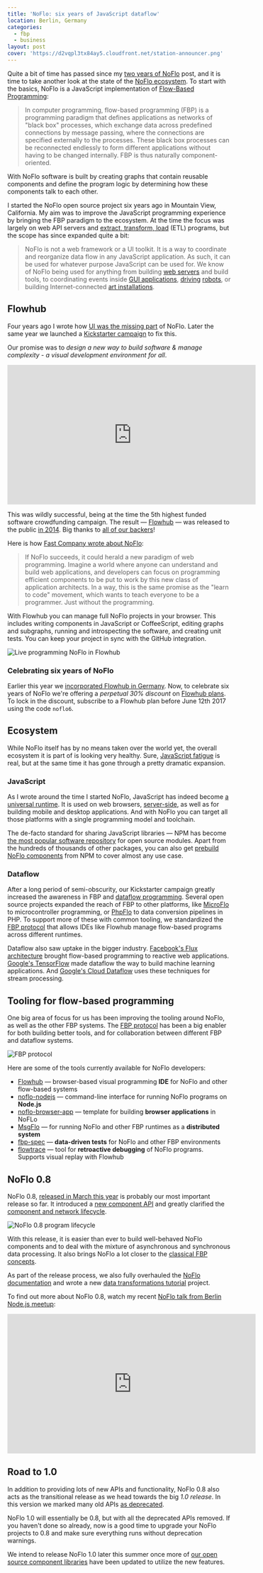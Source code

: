 ```yaml
---
title: 'NoFlo: six years of JavaScript dataflow'
location: Berlin, Germany
categories:
  - fbp
  - business
layout: post
cover: 'https://d2vqpl3tx84ay5.cloudfront.net/station-announcer.png'
---
```

Quite a bit of time has passed since my [two years of NoFlo](/blog/noflo-two-years/) post, and it is time to take another look at the state of the [NoFlo ecosystem](https://noflojs.org/). To start with the basics, NoFlo is a JavaScript implementation of [Flow-Based Programming](https://en.wikipedia.org/wiki/Flow-based_programming):

> In computer programming, flow-based programming (FBP) is a programming paradigm that defines applications as networks of "black box" processes, which exchange data across predefined connections by message passing, where the connections are specified externally to the processes. These black box processes can be reconnected endlessly to form different applications without having to be changed internally. FBP is thus naturally component-oriented.

With NoFlo software is built by creating graphs that contain reusable components and define the program logic by determining how these components talk to each other.

I started the NoFlo open source project six years ago in Mountain View, California. My aim was to improve the JavaScript programming experience by bringing the FBP paradigm to the ecosystem. At the time the focus was largely on web API servers and [extract, transform, load](https://en.wikipedia.org/wiki/Extract,_transform,_load) (ETL) programs, but the scope has since expanded quite a bit:

> NoFlo is not a web framework or a UI toolkit. It is a way to coordinate and reorganize data flow in any JavaScript application. As such, it can be used for whatever purpose JavaScript can be used for. We know of NoFlo being used for anything from building [web servers](https://thegrid.io) and build tools, to coordinating events inside [GUI applications](https://flowhub.io), [driving](http://meemoo.org/blog/2015-01-14-turtle-power-to-the-people) [robots](/blog/noflo-ardrone/), or building Internet-connected [art installations](/blog/ingress-table/).

## Flowhub

Four years ago I wrote how [UI was the missing part](/blog/noflo-two-years/#ui-is-the-missing-part) of NoFlo. Later the same year we launched a [Kickstarter campaign](https://www.kickstarter.com/projects/noflo/noflo-development-environment) to fix this.

Our promise was to _design a new way to build software & manage complexity - a visual development environment for all_.

<iframe width="560" height="315" src="https://www.kickstarter.com/projects/noflo/noflo-development-environment/widget/video.html" frameborder="0" scrolling="no"> </iframe>

This was wildly successful, being at the time the 5th highest funded software crowdfunding campaign. The result &mdash; [Flowhub](https://flowhub.io) &mdash; was released to the public [in 2014](/blog/flowhub-kickstarter-delivery/). Big thanks to [all of our backers](https://noflojs.org/kickstarter/)!

Here is how [Fast Company wrote about NoFlo](https://www.fastcompany.com/3016289/how-an-arcane-coding-method-from-1970s-banking-software-could-save-the-sanity-of-web-develop):

> If NoFlo succeeds, it could herald a new paradigm of web programming. Imagine a world where anyone can understand and build web applications, and developers can focus on programming efficient components to be put to work by this new class of application architects. In a way, this is the same promise as the "learn to code" movement, which wants to teach everyone to be a programmer. Just without the programming.

With Flowhub you can manage full NoFlo projects in your browser. This includes writing components in JavaScript or CoffeeScript, editing graphs and subgraphs, running and introspecting the software, and creating unit tests. You can keep your project in sync with the GitHub integration.

![Live programming NoFlo in Flowhub](https://d2vqpl3tx84ay5.cloudfront.net/station-announcer.png)

### Celebrating six years of NoFlo

Earlier this year we [incorporated Flowhub in Germany](/blog/flowhub-ug/). Now, to celebrate six years of NoFlo we're offering a _perpetual 30% discount_ on [Flowhub plans](http://plans.flowhub.io/). To lock in the discount, subscribe to a Flowhub plan before June 12th 2017 using the code `noflo6`.

## Ecosystem

While NoFlo itself has by no means taken over the world yet, the overall ecosystem it is part of is looking very healthy. Sure, [JavaScript fatigue](https://medium.com/@ericclemmons/javascript-fatigue-48d4011b6fc4) is real, but at the same time it has gone through a pretty dramatic expansion.

### JavaScript

As I wrote around the time I started NoFlo, JavaScript has indeed become [a universal runtime](/blog/the_universal_runtime/). It is used on web browsers, [server-side](https://nodejs.org/en/), as well as for building mobile and desktop applications. And with NoFlo you can target all those platforms with a single programming model and toolchain.

The de-facto standard for sharing JavaScript libraries &mdash; NPM has become [the most popular software repository](http://www.modulecounts.com/) for open source modules. Apart from the hundreds of thousands of other packages, you can also get [prebuild NoFlo components](https://www.npmjs.com/browse/keyword/noflo) from NPM to cover almost any use case.

### Dataflow

After a long period of semi-obscurity, our Kickstarter campaign greatly increased the awareness in FBP and [dataflow programming](https://en.wikipedia.org/wiki/Dataflow). Several open source projects expanded the reach of FBP to other platforms, like [MicroFlo](http://microflo.org/) to microcontroller programming, or [PhpFlo](https://github.com/phpflo/phpflo) to data conversion pipelines in PHP. To support more of these with common tooling, we standardized the [FBP protocol](https://flowbased.github.io/fbp-protocol/) that allows IDEs like Flowhub manage flow-based programs across different runtimes.

Dataflow also saw uptake in the bigger industry. [Facebook's Flux architecture](https://facebook.github.io/flux/) brought flow-based programming to reactive web applications. [Google's TensorFlow](https://www.tensorflow.org/) made dataflow the way to build machine learning applications. And [Google's Cloud Dataflow](https://cloud.google.com/dataflow/) uses these techniques for stream processing.

## Tooling for flow-based programming

One big area of focus for us has been improving the tooling around NoFlo, as well as the other FBP systems. The [FBP protocol](https://flowbased.github.io/fbp-protocol/) has been a big enabler for both building better tools, and for collaboration between different FBP and dataflow systems.

![FBP protocol](https://d2vqpl3tx84ay5.cloudfront.net/fbp-protocol.png)

Here are some of the tools currently available for NoFlo developers:

* [Flowhub](https://flowhub.io) &mdash; browser-based visual programming **IDE** for NoFlo and other flow-based systems
* [noflo-nodejs](https://github.com/noflo/noflo-nodejs) &mdash; command-line interface for running NoFlo programs on **Node.js**
* [noflo-browser-app](https://github.com/noflo/noflo-browser-app) &mdash; template for building **browser applications** in NoFLo
* [MsgFlo](https://msgflo.org) &mdash; for running NoFlo and other FBP runtimes as a **distributed system**
* [fbp-spec](https://github.com/flowbased/fbp-spec) &mdash; **data-driven tests** for NoFlo and other FBP environments
* [flowtrace](https://github.com/flowbased/flowtrace) &mdash; tool for **retroactive debugging** of NoFlo programs. Supports visual replay with Flowhub

## NoFlo 0.8

NoFlo 0.8, [released in March this year](/blog/noflo-0-8/) is probably our most important release so far. It introduced a [new component API](/blog/noflo-process-api/) and greatly clarified the [component and network lifecycle](/blog/noflo-0-8/#component-and-network-lifecycle).

![NoFlo 0.8 program lifecycle](https://d2vqpl3tx84ay5.cloudfront.net/a17b8582-fc33-11e5-9826-a722b90913ce.png)

With this release, it is easier than ever to build well-behaved NoFlo components and to deal with the mixture of asynchronous and synchronous data processing. It also brings NoFlo a lot closer to the [classical FBP concepts](http://www.jpaulmorrison.com/fbp/).

As part of the release process, we also fully overhauled the [NoFlo documentation](https://noflojs.org/documentation/) and wrote a new [data transformations tutorial](https://noflojs.org/tutorials/canadianness/) project.

To find out more about NoFlo 0.8, watch my recent [NoFlo talk from Berlin Node.js meetup](https://youtu.be/x_nhh3yg-Cs?list=PLIuD0578pkZ4Ciu9DNkRMG9yvFrEdVby7):

<iframe width="560" height="315" src="https://www.youtube.com/embed/x_nhh3yg-Cs?list=PLIuD0578pkZ4Ciu9DNkRMG9yvFrEdVby7" frameborder="0" allowfullscreen></iframe>

## Road to 1.0

In addition to providing lots of new APIs and functionality, NoFlo 0.8 also acts as the transitional release as we head towards the big _1.0 release_. In this version we marked many old APIs [as deprecated](/blog/noflo-0-8/#deprecated-features).

NoFlo 1.0 will essentially be 0.8, but with all the deprecated APIs removed. If you haven't done so already, now is a good time to upgrade your NoFlo projects to 0.8 and make sure everything runs without deprecation warnings.

We intend to release NoFlo 1.0 later this summer once more of [our open source component libraries](http://github.com/noflo) have been updated to utilize the new features.
